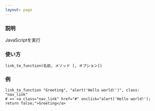 ```yaml
---
layout: page
---
```

### 説明
JavaScriptを実行

### 使い方
    link_to_function(名前, メソッド [, オプション])

### 例
    link_to_function "Greeting", "alert('Hello world!')", class: "nav_link"
    # => <a class="nav_link" href="#" onclick="alert('Hello world!'); return false;">Greeting</a>